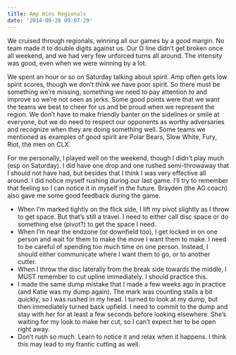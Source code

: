 ```yaml
---
title: Amp Wins Regionals
date: '2014-09-28 09:07:29'
---
```


We cruised through regionals, winning all our games by a good margin. No team made it to double digits against us. Our O line didn’t get broken once all
weekend, and we had very few unforced turns all around. The intensity was good, even when we were winning by a lot. 

We spent an hour or so on Saturday talking about spirit. Amp often gets low spirit scores, though we don’t think we have poor spirit. So there must be
something we’re missing, something we need to pay attention to and improve so we’re not seen as jerks. Some good points were that we want the teams we beat
to cheer for us and be proud when we represent the region. We don’t have to make friendly banter on the sidelines or smile at everyone, but we do need to
respect our opponents as worthy adversaries and recognize when they are doing something well. Some teams we mentioned as examples of good spirit are Polar
Bears, Slow White, Fury, Riot, the men on CLX.

For me personally, I played well on the weekend, though I didn’t play much (esp on Saturday). I did have one drop and one rushed semi-throwaway that I
should not have had, but besides that I think I was very effective all around. I did notice myself rushing during our last game. I’ll try to remember that
feeling so I can notice it in myself in the future. Brayden (the AG coach) also gave me some good feedback during the game.

- When I’m marked tightly on the flick side, I lift my pivot slightly as I throw to get space. But that’s still a travel. I need to either call disc space
  or do something else (pivot?) to get the space I need.
- When I’m near the endzone (or downfield too), I get locked in on one person and wait for them to make the move I want them to make. I need to be careful
  of spending too much time on one person. Instead, I should either communicate where I want them to go, or to another cutter.
- When I throw the disc laterally from the break side towards the middle, I MUST remember to cut upline immediately. I should practice this.
- I made the same dump mistake that I made a few weeks ago in practice (and Katie was my dump again). The mark was counting stalls a bit quickly, so I was
  rushed in my head. I turned to look at my dump, but then immediately turned back upfield. I need to commit to the dump and stay with her for at least a
  few seconds before looking elsewhere. She’s waiting for my look to make her cut, so I can’t expect her to be open right away.
- Don’t rush so much. Learn to notice it and relax when it happens. I think this may lead to my frantic cutting as well.
